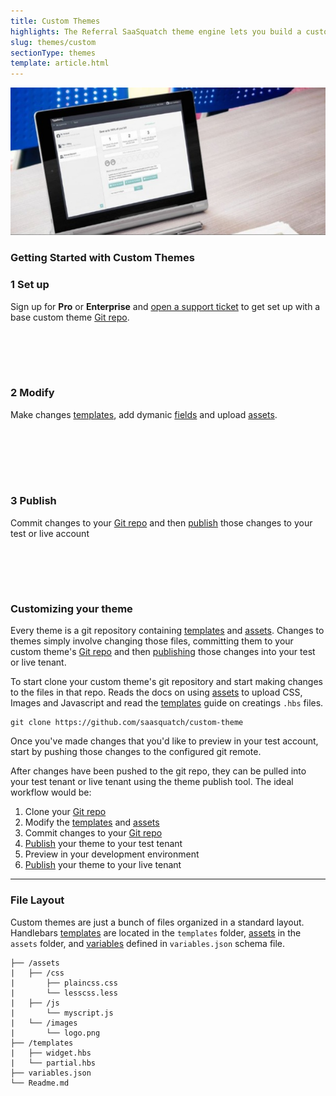 ```yaml
---
title: Custom Themes
highlights: The Referral SaaSquatch theme engine lets you build a custom widget to exactly match your brand. Change layout, wording, colors, fonts and styles to white-label your program. Upload custom images, CSS and Javascript to power A/B testing, interactive new widgets and new sharing experiences. Work with your Referral SaaSquatch account manager to have the Referral SaaSquatch enterprise team design and implement something new for you, or bring in your own UI/UX team to do the work.
slug: themes/custom
sectionType: themes
template: article.html
---
```



![Custom theme example](/assets/images/tablet-screenshot.jpg)



### Getting Started with Custom Themes


<div class="row-fluid">
<div class="span4 well" style="min-height: 150px">

<h3><span class="badge badge-inherit">1</span> Set up</h3>

Sign up for **Pro** or **Enterprise** and [open a support ticket](mailto:support@saasquat.ch) to get set up with a base custom theme [Git repo](/themes/git).

</div>
<div class="span4 well" style="min-height: 150px">

<h3><span class="badge badge-inherit">2</span> Modify</h3>

Make changes [templates](/themes/templates), add dymanic [fields](/themes/fields) and upload [assets](/themes/assets).

</div>
<div class="span4 well" style="min-height: 150px">

<h3><span class="badge badge-inherit">3</span> Publish</h3>

Commit changes to your [Git repo](/themes/git) and then [publish](/themes/publish) those changes to your test or live account

</div>


### Customizing your theme

Every theme is a git repository containing [templates](/themes/templates) and [assets](/themes/assets). Changes to themes simply
involve changing those files, committing them to your custom theme's [Git repo](/themes/git) and then [publishing](/themes/publish) those changes into your test or live tenant. 

To start clone your custom theme's git repository and start making changes to the files in that repo.
Reads the docs on using [assets](/themes/assets) to upload CSS, Images and Javascript and read
the [templates](/themes/templates) guide on creatings `.hbs` files.

```
git clone https://github.com/saasquatch/custom-theme
```

Once you've made changes that you'd like to preview in your test account, start by pushing those changes
to the configured git remote.

After changes have been pushed to the git repo, they can be pulled into 
your test tenant or live tenant using the theme publish tool. The ideal workflow would be:

  1. Clone your [Git repo](/themes/git)
  2. Modify the [templates](/themes/templates) and [assets](/themes/assets)
  3. Commit changes to your [Git repo](/themes/git)
  4. [Publish](/themes/publish) your theme to your test tenant
  5. Preview in your development environment
  6. [Publish](/themes/publish) your theme to your live tenant

---

### File Layout

Custom themes are just a bunch of files organized in a standard layout. Handlebars [templates](/themes/templates) are located in the `templates` folder, [assets](/themes/assets) in the `assets` folder,
and [variables](/themes/variables) defined in `variables.json` schema file.

```
├── /assets
|   ├── /css
|       ├── plaincss.css
|       └── lesscss.less
|   ├── /js
|       └── myscript.js
|   └── /images
|       └── logo.png
├── /templates
|   ├── widget.hbs
|   └── partial.hbs
├── variables.json
└── Readme.md
```